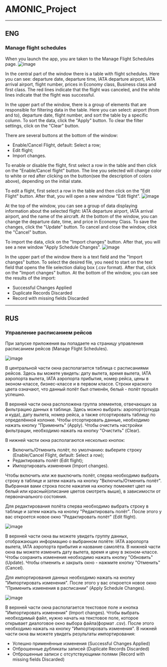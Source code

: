 # AMONIC_Project
***
## ENG

### Manage flight schedules
When you launch the app, you are taken to the Manage Flight Schedules page.
![image](https://user-images.githubusercontent.com/52102133/112291371-1aab7680-8ca1-11eb-8163-8a812926cc1e.png)

In the central part of the window there is a table with flight schedules. Here you can see: departure date, departure time, IATA departure airport, IATA arrival airport, flight number, prices in Economy class, Business class and first class. The red lines indicate that the flight was canceled, and the white lines indicate that the flight was successful.

In the upper part of the window, there is a group of elements that are responsible for filtering data in the table. Here you can select: airport (from and to), departure date, flight number, and sort the table by a specific column. To sort the data, click the "Apply" button. To clear the filter settings, click on the "Clear" button.

There are several buttons at the bottom of the window:
* Enable/Cancel Flight, default: Select a row;
* Edit flight;
* Import changes.

To enable or disable the flight, first select a row in the table and then click on the "Enable/Cancel flight" button. The line you selected will change color to white or red after clicking on the button(see the description of colors above), depending on the initial state.

To edit a flight, first select a row in the table and then click on the "Edit Flight" button. After that, you will open a new window "Edit flight".
![image](https://user-images.githubusercontent.com/52102133/112291405-239c4800-8ca1-11eb-8edc-7e8094212ddb.png)

At the top of the window, you can see a group of data displaying information about the selected flight: IATA departure airport, IATA arrival airport, and the name of the aircraft.
At the bottom of the window, you can change the departure date, time, and price in Economy Class. To save the changes, click the "Update" button. To cancel and close the window, click the "Cancel" button.

To import the data, click on the "Import changes" button. After that, you will see a new window "Apply Schedule Changes".
![image](https://user-images.githubusercontent.com/52102133/112291951-a7563480-8ca1-11eb-96ce-234186cca89c.png)

In the upper part of the window there is a text field and the "Import changes" button. To select the desired file, you need to start on the text field that opens the file selection dialog box (.csv format). After that, click on the "Import changes" button. At the bottom of the window, you can see the results of the import:
* Successful Changes Applied
* Duplicate Records Discarded
* Record with missing fields Discarded
***
## RUS

### Управление расписанием рейсов
При запуске приложения вы попадаете на страницу управления расписанием рейсов (Manage Flight Schedules).

![image](https://user-images.githubusercontent.com/52102133/112291371-1aab7680-8ca1-11eb-8163-8a812926cc1e.png)

В центральной части окна располагается таблица с расписаниями рейсов. Здесь вы можете увидеть: дату вылета, время вылета, IATA аэропорта вылета, IATA аэропорта прибытия, номер рейса, цены в эконом-классе, бизнес-классе и в первом классе. Строки красного цвета означают, что данный полёт был отменён, белый - полёт прошёл успешно.

В верхней части окна расположена группа элементов, отвечающих за фильтрацию данных в таблице. Здесь можно выбрать: аэропорт(откуда и куда), дату вылета, номер рейса, а также отсортировать таблицу по определённой колонке. Чтобы отсортировать данные, необходимо нажать кнопку "Применить" (Apply). Чтобы очистить настройки фильтрации, необходимо нажать на кнопку "Очистить" (Clear).

В нижней части окна располагаются несколько кнопок:
* Включить/Отменить полёт, по умолчанию: выберите строку (Enable/Cancel Flight, default: Select a row);
* Редактировать полёт (Edit flight);
* Импортировать изменения (Import changes).

Чтобы включить или же выключить полёт, сперва необходимо выбрать строку в таблице и затем нажать на кнопку "Включить/Отменить полёт". Выбранная вами строка после нажатия на кнопку поменяет цвет на белый или красный(описание цветов смотреть выше), в зависимости от первоначального состояния.

Для редактирования полёта сперва необходимо выбрать строку в таблице и затем нажать на кнопку "Редактировать полёт". После этого у вас откроется новое окно "Редактировать полёт" (Edit flight).

![image](https://user-images.githubusercontent.com/52102133/112291405-239c4800-8ca1-11eb-8edc-7e8094212ddb.png)

В верхней части окна вы можете увидеть группу данных, отображающих информацию о выбранном полёте: IATA аэропорта вылета, IATA аэропорта прибытия и название самолёта.
В нижней части окна вы можете изменить дату вылета, время и цену в эконом-классе. Чтобы сохранить изменения необходимо нажать кнопку "Обновить" (Update). Чтобы отменить и закрыть окно - нажмите кнопку "Отменить" (Cancel).

Для импортирования данных необходимо нажать на кнопку "Импортировать изменения". После этого у вас откроется новое окно "Применить изменения в расписании" (Apply Schedule Changes).

![image](https://user-images.githubusercontent.com/52102133/112291951-a7563480-8ca1-11eb-96ce-234186cca89c.png)

В верхней части окна располагается текстовое поле и кнопка "Импортировать изменения" (Import changes). Чтобы выбрать необходимый файл, нужно начать на текстовое поле, которое открывает диалоговое окно выбора файла(формат .csv). После этого необходимо нажать на кнопку "Импортировать изменения". В нижней части окна вы можете увидеть результаты импортирования:
* Успешно применённые изменения (Successful Changes Applied)
* Отброшенные дубликаты записей (Duplicate Records Discarded)
* Отброшенные записи с отсутствующими полями (Record with missing fields Discarded)
